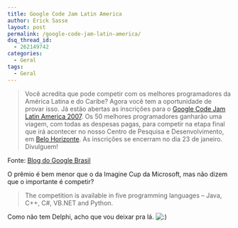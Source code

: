 ```yaml
---
title: Google Code Jam Latin America
author: Erick Sasse
layout: post
permalink: /google-code-jam-latin-america/
dsq_thread_id:
  - 262149742
categories:
  - Geral
tags:
  - Geral
---
```

> Você acredita que pode competir com os melhores programadores da América Latina e do Caribe? Agora você tem a oportunidade de provar isso. Já estão abertas as inscrições para o [Google Code Jam Latin America 2007][1]. Os 50 melhores programadores ganharão uma viagem, com todas as despesas pagas, para competir na etapa final que irá acontecer no nosso Centro de Pesquisa e Desenvolvimento, em [Belo Horizonte][2]. As inscrições se encerram no dia 23 de janeiro. Divulguem!   
> [<img alt="" src="http://bp0.blogger.com/_AKpHBEagTPg/RZw3aPwK8-I/AAAAAAAAACs/qduU7i66MzM/s400/CodeJam_LatAm.jpg" border="0" />][3] 

Fonte:&nbsp;[Blog do Google Brasil][4]

O prêmio é bem menor que o da Imagine Cup da Microsoft, mas não dizem que o importante é competir?

> The competition is available in five programming languages &#8211; Java, C++, C#, VB.NET and Python.

Como não tem Delphi, acho que vou deixar pra lá. <img src="http://www.ericksasse.com.br/wp-includes/images/smilies/icon_smile.gif" alt=":)" class="wp-smiley" />

 [1]: http://www.google.com/codejamlatinamerica/
 [2]: http://maps.google.com/maps?q=Belo+Horizonte,+Brazil&ie=UTF8&amp;amp;amp;amp;amp;amp;amp;amp;amp;z=5&ll=-19.932041,-43.945312&spn=27.286788,29.970703&om=1&iwloc=addr
 [3]: http://bp0.blogger.com/_AKpHBEagTPg/RZw3aPwK8-I/AAAAAAAAACs/qduU7i66MzM/s1600-h/CodeJam_LatAm.jpg
 [4]: http://googlebrasilblog.blogspot.com/2007/01/j-esto-abertas-as-inscries-para-o-code.html